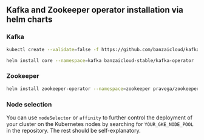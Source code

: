 ## Kafka and Zookeeper operator installation via helm charts

### Kafka
```bash
kubectl create --validate=false -f https://github.com/banzaicloud/kafka-operator/releases/download/v0.15.1/kafka-operator.crds.yaml
```
```bash
helm install core --namespace=kafka banzaicloud-stable/kafka-operator
```

### Zookeeper
```bash
helm install zookeeper-operator --namespace=zookeeper pravega/zookeeper-operator
```

### Node selection
You can use `nodeSelector` or `affinity` to further control the deployment of your cluster on the Kubernetes nodes by searching for `YOUR_GKE_NODE_POOL` in the repository. The rest should be self-explanatory.
